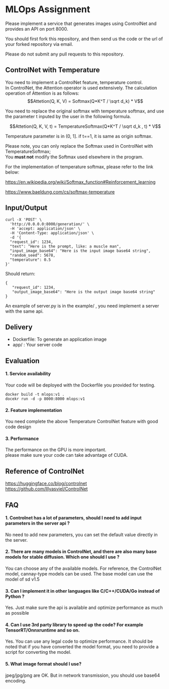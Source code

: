 # MLOps Assignment

Please implement a service that generates images using ControlNet and provides an API on port 8000.

You should first fork this repository, and then send us the code or the url of your forked repository via email.

Please do not submit any pull requests to this repository.

## ControlNet with Temperature
You need to implement a ControlNet feature, temperature control.  
In ControlNet, the Attention operator is used extensively. The calculation operation of Attention is as follows:  
$$Attetion(Q, K, V) = Softmax(Q*K^T / \sqrt d_k) * V$$  

You need to replace the original softmax with temperature softmax, and use the parameter t inputed by the user in the following formula.  

$$Attetion(Q, K, V, t) = TemperatureSoftmax(Q*K^T / \sqrt d_k , t) * V$$  
  
Temperature parameter is in (0, 1]. if t==1, it is same as origin softmax.  

Please note, you can only replace the Softmax used in ControlNet with TemperatureSoftmax;   
You **must not** modify the Softmax used elsewhere in the program.

For the implementation of temperature softmax, please refer to the link below:    

https://en.wikipedia.org/wiki/Softmax_function#Reinforcement_learning    

https://www.baeldung.com/cs/softmax-temperature    


## Input/Output
```
curl -X 'POST' \
  'http://0.0.0.0:8000/generation/' \
  -H 'accept: application/json' \
  -H 'Content-Type: application/json' \
  -d '{
  "request_id": 1234,
  "text": "Here is the prompt, like: a muscle man",
  "input_image_base64": "Here is the input image base64 string",
  "random_seed": 5678,
  "temperature": 0.5
}'
```

Should return:

```
{
   "request_id": 1234,
   "output_image_base64": "Here is the output image base64 string"
}
```

An example of server.py is in the example/ ,
you need implement a server with the same api.

## Delivery
- Dockerfile: To generate an application image
- app/ : Your server code

## Evaluation
#### 1. Service availability     
Your code will be deployed with the Dockerfile you provided for testing.   
```
docker build -t mlops:v1 .
docekr run -d -p 8000:8000 mlops:v1
```

#### 2. Feature implementation    

You need complete the above Temperature ControlNet feature with good code design

#### 3. Performance   
The performance on the GPU is more important.  
please make sure your code can take advantage of CUDA.  

## Reference of ControlNet
https://huggingface.co/blog/controlnet     
https://github.com/lllyasviel/ControlNet    

## FAQ
#### 1. Controlnet has a lot of parameters, should I need to add input parameters in the server api ?  
No need to add new parameters, you can set the default value directly in the server.

#### 2. There are many models in ControlNet, and there are also many base models for stable diffusion. Which one should I use ?
You can choose any of the available models. For reference, the ControlNet model, cannay-type models can be used. The base model can use the model of sd v1.5

#### 3. Can I implement it in other languages like C/C++/CUDA/Go instead of Python ?  
Yes. Just make sure the api is available and optimize performance as much as possible  

#### 4. Can I use 3rd party library to speed up the code? For example TensorRT/Onnxruntime and so on.   
Yes. You can use any legal code to optimize performance. It should be noted that if you have converted the model format, you need to provide a script for converting the model.  

#### 5. What image format should I use? 
jpeg/jpg/png are OK. But in network transmission, you should use base64 encoding.

